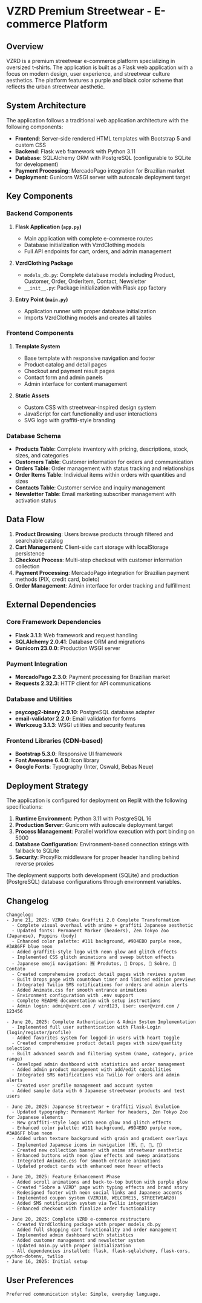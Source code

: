 # VZRD Premium Streetwear - E-commerce Platform

## Overview

VZRD is a premium streetwear e-commerce platform specializing in oversized t-shirts. The application is built as a Flask web application with a focus on modern design, user experience, and streetwear culture aesthetics. The platform features a purple and black color scheme that reflects the urban streetwear aesthetic.

## System Architecture

The application follows a traditional web application architecture with the following components:

- **Frontend**: Server-side rendered HTML templates with Bootstrap 5 and custom CSS
- **Backend**: Flask web framework with Python 3.11
- **Database**: SQLAlchemy ORM with PostgreSQL (configurable to SQLite for development)
- **Payment Processing**: MercadoPago integration for Brazilian market
- **Deployment**: Gunicorn WSGI server with autoscale deployment target

## Key Components

### Backend Components

1. **Flask Application (`app.py`)**
   - Main application with complete e-commerce routes
   - Database initialization with VzrdClothing models
   - Full API endpoints for cart, orders, and admin management

2. **VzrdClothing Package**
   - `models_db.py`: Complete database models including Product, Customer, Order, OrderItem, Contact, Newsletter
   - `__init__.py`: Package initialization with Flask app factory

3. **Entry Point (`main.py`)**
   - Application runner with proper database initialization
   - Imports VzrdClothing models and creates all tables

### Frontend Components

1. **Template System**
   - Base template with responsive navigation and footer
   - Product catalog and detail pages
   - Checkout and payment result pages
   - Contact form and admin panels
   - Admin interface for content management

2. **Static Assets**
   - Custom CSS with streetwear-inspired design system
   - JavaScript for cart functionality and user interactions
   - SVG logo with graffiti-style branding

### Database Schema

- **Products Table**: Complete inventory with pricing, descriptions, stock, sizes, and categories
- **Customers Table**: Customer information for orders and communication
- **Orders Table**: Order management with status tracking and relationships
- **Order Items Table**: Individual items within orders with quantities and sizes
- **Contacts Table**: Customer service and inquiry management
- **Newsletter Table**: Email marketing subscriber management with activation status

## Data Flow

1. **Product Browsing**: Users browse products through filtered and searchable catalog
2. **Cart Management**: Client-side cart storage with localStorage persistence
3. **Checkout Process**: Multi-step checkout with customer information collection
4. **Payment Processing**: MercadoPago integration for Brazilian payment methods (PIX, credit card, boleto)
5. **Order Management**: Admin interface for order tracking and fulfillment

## External Dependencies

### Core Framework Dependencies
- **Flask 3.1.1**: Web framework and request handling
- **SQLAlchemy 2.0.41**: Database ORM and migrations
- **Gunicorn 23.0.0**: Production WSGI server

### Payment Integration
- **MercadoPago 2.3.0**: Payment processing for Brazilian market
- **Requests 2.32.3**: HTTP client for API communications

### Database and Utilities
- **psycopg2-binary 2.9.10**: PostgreSQL database adapter
- **email-validator 2.2.0**: Email validation for forms
- **Werkzeug 3.1.3**: WSGI utilities and security features

### Frontend Libraries (CDN-based)
- **Bootstrap 5.3.0**: Responsive UI framework
- **Font Awesome 6.4.0**: Icon library
- **Google Fonts**: Typography (Inter, Oswald, Bebas Neue)

## Deployment Strategy

The application is configured for deployment on Replit with the following specifications:

1. **Runtime Environment**: Python 3.11 with PostgreSQL 16
2. **Production Server**: Gunicorn with autoscale deployment target
3. **Process Management**: Parallel workflow execution with port binding on 5000
4. **Database Configuration**: Environment-based connection strings with fallback to SQLite
5. **Security**: ProxyFix middleware for proper header handling behind reverse proxies

The deployment supports both development (SQLite) and production (PostgreSQL) database configurations through environment variables.

## Changelog

```
Changelog:
- June 21, 2025: VZRD Otaku Graffiti 2.0 Complete Transformation
  - Complete visual overhaul with anime + graffiti Japanese aesthetic
  - Updated fonts: Permanent Marker (headers), Zen Tokyo Zoo (Japanese), Poppins (body)
  - Enhanced color palette: #111 background, #9D4EDD purple neon, #3A86FF blue neon
  - Added graffiti-style logo with neon glow and glitch effects
  - Implemented CSS glitch animations and sweep button effects
  - Japanese emoji navigation: 🈶 Produtos, 🏮 Drops, 🎌 Sobre, 📮 Contato
  - Created comprehensive product detail pages with reviews system
  - Built Drops page with countdown timer and limited edition previews
  - Integrated Twilio SMS notifications for orders and admin alerts
  - Added Animate.css for smooth entrance animations
  - Environment configuration with .env support
  - Complete README documentation with setup instructions
  - Admin login: admin@vzrd.com / vzrd123, User: user@vzrd.com / 123456

- June 20, 2025: Complete Authentication & Admin System Implementation
  - Implemented full user authentication with Flask-Login (login/register/profile)
  - Added favorites system for logged-in users with heart toggle
  - Created comprehensive product detail pages with size/quantity selection
  - Built advanced search and filtering system (name, category, price range)
  - Developed admin dashboard with statistics and order management
  - Added admin product management with add/edit capabilities
  - Integrated SMS notifications via Twilio for orders and admin alerts
  - Created user profile management and account system
  - Added sample data with 6 Japanese streetwear products and test users

- June 20, 2025: Japanese Streetwear + Graffiti Visual Evolution
  - Updated typography: Permanent Marker for headers, Zen Tokyo Zoo for Japanese elements
  - New graffiti-style logo with neon glow and glitch effects
  - Enhanced color palette: #111 background, #9D4EDD purple neon, #3A86FF blue neon
  - Added urban texture background with grain and gradient overlays
  - Implemented Japanese icons in navigation (🈶, 🏮, 🎌, 📮)
  - Created new collection banner with anime streetwear aesthetic
  - Enhanced buttons with neon glow effects and sweep animations
  - Integrated Animate.css for smooth entrance animations
  - Updated product cards with enhanced neon hover effects

- June 20, 2025: Feature Enhancement Phase
  - Added scroll animations and back-to-top button with purple glow
  - Created "Sobre a VZRD" page with typing effects and brand story
  - Redesigned footer with neon social links and Japanese accents
  - Implemented coupon system (VZRD10, WELCOME15, STREETWEAR20)
  - Added SMS notification system via Twilio integration
  - Enhanced checkout with finalize order functionality

- June 20, 2025: Complete VZRD e-commerce restructure
  - Created VzrdClothing package with proper models_db.py
  - Added full shopping cart functionality and order management
  - Implemented admin dashboard with statistics
  - Added customer management and newsletter system
  - Updated main.py with proper initialization
  - All dependencies installed: flask, flask-sqlalchemy, flask-cors, python-dotenv, twilio
- June 16, 2025: Initial setup
```

## User Preferences

```
Preferred communication style: Simple, everyday language.
```